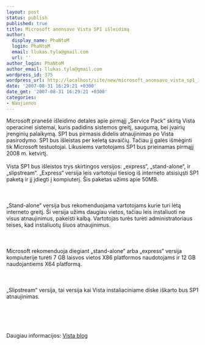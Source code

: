 ```yaml
---
layout: post
status: publish
published: true
title: Microsoft anonsavo Vista SP1 išleidimą
author:
  display_name: PhaNtoM
  login: PhaNtoM
  email: llukas.tyla@gmail.com
  url: ''
author_login: PhaNtoM
author_email: llukas.tyla@gmail.com
wordpress_id: 375
wordpress_url: http://localhost/site/new/microsoft_anonsavo_vista_sp1_isleidima/
date: '2007-08-31 16:29:21 +0300'
date_gmt: '2007-08-31 16:29:21 +0300'
categories:
- Naujienos
---
```

<p>Microsoft pranešė išleidimo detales apie pirmąjį „Service Pack“ skirtą Vista operacinei sistemai, kuris padidins sistemos greitį, saugumą, bei įvairių įrenginių palaikymą. SP1 bus pirmasis didelis atnaujinimas po Vista pasirodymo. SP1 bus išleistas per keletą savaičių. Tačiau jį galės išmėginti tik Microsoft testuotojai. Likusiems vartotojams SP1 bus prieinamas pirmąjį 2008 m. ketvirtį.<br />
<br>Vista SP1 bus išleistos trys skirtingos versijos: „express“, „stand-alone“,  ir „slipstream“. „Express“ versija leis vartotojui tiesiog iš interneto atsisiųsti SP1 paketą ir jį įdiegti į kompiuterį. Šis paketas užims apie 50MB.<br />
<br><br />
<br>„Stand-alone“ versija bus rekomenduojama vartotojams kurie turi lėtą interneto greitį. Ši versija užims daugiau vietos, tačiau leis instaliuoti ne visus atnaujinimus, pakeisti kalbą. Vartotojas turės turėti administratoriaus teises, kad instaliuotų šiuos atnaujinimus.<br />
<br><br />
<br>Microsoft rekomenduoja diegiant „stand-alone“ arba „express“ versija kompiuterije turėti 7 GB laisvos vietos X86 platformos naudotojams ir 12 GB naudojantiems X64 platformą.<br />
<br><br />
<br>„Slipstream“ versija, tai versija kai Vista instaliaciniame diske iškarto bus SP1 atnaujinimas.<br />
<br><br />
<br><br />
<br>Daugiau informacijos: <a class="ns" href="http://windowsvistablog.com/blogs/windowsvista/archive/2007/08/29/announcing-the-windows-vista-service-pack-1-beta.aspx">Vista blog</a><br />
<br></p>
